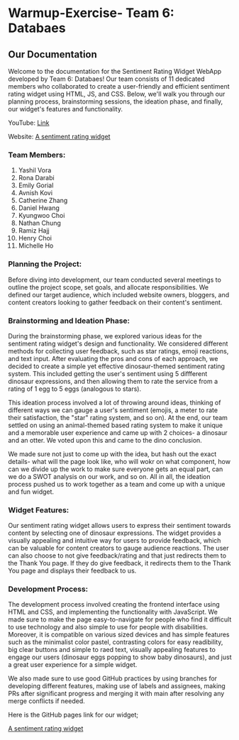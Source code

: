 # Warmup-Exercise- Team 6: Databaes

## Our Documentation

Welcome to the documentation for the Sentiment Rating Widget WebApp developed by Team 6: Databaes! Our team consists of 11 dedicated members who collaborated to create a user-friendly and efficient sentiment rating widget using HTML, JS, and CSS. Below, we'll walk you through our planning process, brainstorming sessions, the ideation phase, and finally, our widget's features and functionality.

YouTube: [Link](https://youtu.be/CJLImV_TEks?si=caBDOaxInNve_0Tk)

Website: [A sentiment rating widget](https://cse110-sp24-group6.github.io/warmup-exercise/)

### Team Members:

1. Yashil Vora
2. Rona Darabi
3. Emily Gorial
4. Avnish Kovi
5. Catherine Zhang
6. Daniel Hwang
7. Kyungwoo Choi
8. Nathan Chung
9. Ramiz Hajj
10. Henry Choi
11. Michelle Ho

### Planning the Project:

Before diving into development, our team conducted several meetings to outline the project scope, set goals, and allocate responsibilities. We defined our target audience, which included website owners, bloggers, and content creators looking to gather feedback on their content's sentiment.

### Brainstorming and Ideation Phase:

During the brainstorming phase, we explored various ideas for the sentiment rating widget's design and functionality. We considered different methods for collecting user feedback, such as star ratings, emoji reactions, and text input. After evaluating the pros and cons of each approach, we decided to create a simple yet effective dinosaur-themed sentiment rating system. This included getting the user's sentiment using 5 diffferent dinosaur expressions, and then allowing them to rate the service from a rating of 1 egg to 5 eggs (analogous to stars). 

This ideation process involved a lot of throwing around ideas, thinking of different ways we can gauge a user's sentiment (emojis, a meter to rate their satisfaction, the "star" rating system, and so on). At the end, our team settled on using an animal-themed based rating system to make it unique and a memorable user experience and came up with 2 choices- a dinosaur and an otter. We voted upon this and came to the dino conclusion.

We made sure not just to come up with the idea, but hash out the exact details- what will the page look like, who will wokr on what component, how can we divide up the work to make sure everyone gets an equal part, can we do a SWOT analysis on our work, and so on. All in all, the ideation process pushed us to work together as a team and come up with a unique and fun widget.

### Widget Features:

Our sentiment rating widget allows users to express their sentiment towards content by selecting one of dinosaur expressions. The widget provides a visually appealing and intuitive way for users to provide feedback, which can be valuable for content creators to gauge audience reactions. The user can also choose to not give feedback/rating and that just redirects them to the Thank You page. If they do give feedback, it redirects them to the Thank You page and displays their feedback to us.

### Development Process:

The development process involved creating the frontend interface using HTML and CSS, and implementing the functionality with JavaScript. We made sure to make the page easy-to-navigate for people who find it difficult to use technology and also simple to use for people with disabilities. Moreover, it is compatible on various sized devices and has simple features such as the minimalist color pastel, contrasting colors for easy readibility, big clear buttons and simple to raed text, visually appealing features to engage our users (dinosaur eggs popping to show baby dinosaurs), and just a great user experience for a simple widget.

We also made sure to use good GitHub practices by using branches for developing different features, making use of labels and assignees, making PRs after significant progress and merging it with main after resolving any merge conflicts if needed. 

Here is the GitHub pages link for our widget;

[A sentiment rating widget](https://cse110-sp24-group6.github.io/warmup-exercise/)
